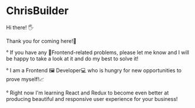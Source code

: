 # ChrisBuilder

Hi there! 🖐

Thank you for coming here!🧐

° If you have any 💅Frontend-related problems, please let me know and I will be happy to take a look at it and do my best to solve it! 

° I am a Frontend 🖼 Developer💻 who is hungry for new opportunities to prove myself!📈

° Right now I'm learning React and Redux to become even better at producing beautiful and responsive user experience for your business! 

  

